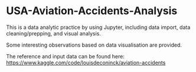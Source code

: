 # USA-Aviation-Accidents-Analysis

This is a data analytic practice by using Jupyter, including data import, data cleaning/prepping, and visual analysis. 

Some interesting observations based on data visualisation are provided.

The reference and input data can be found here: https://www.kaggle.com/code/louisdeconinck/aviation-accidents
 
